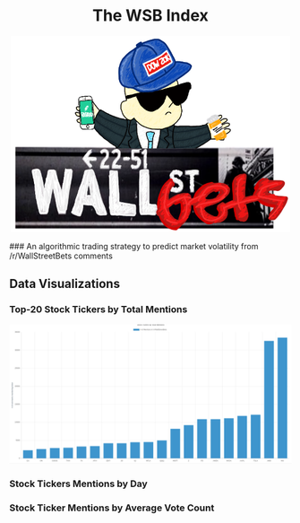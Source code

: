 <h1 align="center">The WSB Index</h1>

<p align="center">
<img src ="static/wsbLogo.png" height="350" width="500">
</p>
### An algorithmic trading strategy to predict market volatility from /r/WallStreetBets comments

## Data Visualizations

### Top-20 Stock Tickers by Total Mentions

<p align="center">
<img src ="static/newTotalMentions.png">
</p>

### Stock Tickers Mentions by Day

### Stock Ticker Mentions by Average Vote Count
